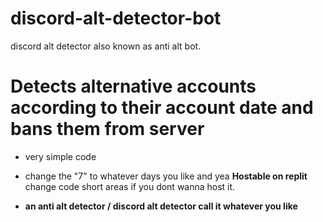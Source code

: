 # discord-alt-detector-bot
discord alt detector also known as anti alt bot.

# **Detects alternative accounts according to their account date and bans them from server**
- very simple code
- change the "7" to whatever days you like and yea **Hostable on replit** change code short areas if you dont wanna host it.

- **an anti alt detector / discord alt detector call it whatever you like**
